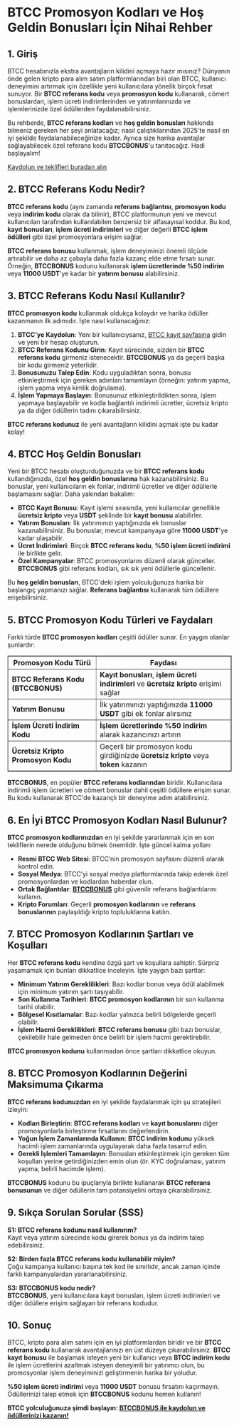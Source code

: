 <h1>BTCC Promosyon Kodları ve Hoş Geldin Bonusları İçin Nihai Rehber</h1>
<h2>1. Giriş</h2>
<p>BTCC hesabınızla ekstra avantajların kilidini açmaya hazır mısınız? Dünyanın önde gelen kripto para alım satım platformlarından biri olan BTCC, kullanıcı deneyimini artırmak için özellikle yeni kullanıcılara yönelik birçok fırsat sunuyor. Bir <strong>BTCC referans kodu</strong> veya <strong>promosyon kodu</strong> kullanarak, cömert bonuslardan, işlem ücreti indirimlerinden ve yatırımlarınızda ve işlemlerinizde özel ödüllerden faydalanabilirsiniz.</p>
<p>Bu rehberde, <strong>BTCC referans kodları</strong> ve <strong>hoş geldin bonusları</strong> hakkında bilmeniz gereken her şeyi anlatacağız; nasıl çalıştıklarından 2025'te nasıl en iyi şekilde faydalanabileceğinize kadar. Ayrıca size harika avantajlar sağlayabilecek özel referans kodu <strong>BTCCBONUS</strong>'u tanıtacağız. Hadi başlayalım!</p>
<p><a href="https://partner.btcc.com/us/c/BTCCBONUS/9303" target="_blank">Kaydolun ve teklifleri buradan alın </a></p>



<img src="https://images.mirror-media.xyz/publication-images/-Gh6C4vVamKvXFpvE7083.png?height=500&amp;width=1000" decoding="async" data-nimg="fill" class="css-xah9so" style="position: absolute; inset: 0px; box-sizing: border-box; padding: 0px; border: none; margin: auto; display: block; width: 0px; height: 0px; min-width: 100%; max-width: 100%; min-height: 100%; max-height: 100%;">


<h2>2. BTCC Referans Kodu Nedir?</h2>
<p><strong>BTCC referans kodu</strong> (aynı zamanda <strong>referans bağlantısı</strong>, <strong>promosyon kodu</strong> veya <strong>indirim kodu</strong> olarak da bilinir), BTCC platformunun yeni ve mevcut kullanıcıları tarafından kullanılabilen benzersiz bir alfasayısal koddur. Bu kod, <strong>kayıt bonusları</strong>, <strong>işlem ücreti indirimleri</strong> ve diğer değerli <strong>BTCC işlem ödülleri</strong> gibi özel promosyonlara erişim sağlar.</p>
<p><strong>BTCC referans bonusu</strong> kullanmak, işlem deneyiminizi önemli ölçüde artırabilir ve daha az çabayla daha fazla kazanç elde etme fırsatı sunar. Örneğin, <strong>BTCCBONUS</strong> kodunu kullanarak <strong>işlem ücretlerinde %50 indirim</strong> veya <strong>11000 USDT</strong>'ye kadar bir <strong>yatırım bonusu</strong> alabilirsiniz.</p>

<h2>3. BTCC Referans Kodu Nasıl Kullanılır?</h2>
<p><strong>BTCC promosyon kodu</strong> kullanmak oldukça kolaydır ve harika ödüller kazanmanın ilk adımıdır. İşte nasıl kullanacağınız:</p>
<ol>
<li><strong>BTCC’ye Kaydolun</strong>: Yeni bir kullanıcıysanız, <a href="https://partner.btcc.com/us/c/BTCCBONUS/9303">BTCC kayıt sayfasına</a> gidin ve yeni bir hesap oluşturun.</li>
<li><strong>BTCC Referans Kodunu Girin</strong>: Kayıt sürecinde, sizden bir <strong>BTCC referans kodu</strong> girmeniz istenecektir. <strong>BTCCBONUS</strong> ya da geçerli başka bir kodu girmeniz yeterlidir.</li>
<li><strong>Bonusunuzu Talep Edin</strong>: Kodu uyguladıktan sonra, bonusu etkinleştirmek için gereken adımları tamamlayın (örneğin: yatırım yapma, işlem yapma veya kimlik doğrulama).</li>
<li><strong>İşlem Yapmaya Başlayın</strong>: Bonusunuz etkinleştirildikten sonra, işlem yapmaya başlayabilir ve kodla bağlantılı indirimli ücretler, ücretsiz kripto ya da diğer ödüllerin tadını çıkarabilirsiniz.</li>
</ol>
<p><strong>BTCC referans kodunuz</strong> ile yeni avantajların kilidini açmak işte bu kadar kolay!</p>

<h2>4. BTCC Hoş Geldin Bonusları</h2>
<p>Yeni bir BTCC hesabı oluşturduğunuzda ve bir <strong>BTCC referans kodu</strong> kullandığınızda, özel <strong>hoş geldin bonuslarına</strong> hak kazanabilirsiniz. Bu bonuslar, yeni kullanıcıların ek fonlar, indirimli ücretler ve diğer ödüllerle başlamasını sağlar. Daha yakından bakalım:</p>
<ul>
<li><strong>BTCC Kayıt Bonusu</strong>: Kayıt işlemi sırasında, yeni kullanıcılar genellikle <strong>ücretsiz kripto</strong> veya <strong>USDT</strong> şeklinde bir <strong>kayıt bonusu</strong> alabilirler.</li>
<li><strong>Yatırım Bonusları</strong>: İlk yatırımınızı yaptığınızda ek bonuslar kazanabilirsiniz. Bu bonuslar, mevcut kampanyaya göre <strong>11000 USDT</strong>'ye kadar ulaşabilir.</li>
<li><strong>Ücret İndirimleri</strong>: Birçok <strong>BTCC referans kodu</strong>, <strong>%50 işlem ücreti indirimi</strong> ile birlikte gelir.</li>
<li><strong>Özel Kampanyalar</strong>: BTCC promosyonlarını düzenli olarak günceller. <strong>BTCCBONUS</strong> gibi referans kodları, sık sık yeni ödüllerle güncellenir.</li>
</ul>
<p>Bu <strong>hoş geldin bonusları</strong>, BTCC'deki işlem yolculuğunuza harika bir başlangıç yapmanızı sağlar. <strong>Referans bağlantısı</strong> kullanarak tüm ödüllere erişebilirsiniz.</p>

<h2>5. BTCC Promosyon Kodu Türleri ve Faydaları</h2>
<p>Farklı türde <strong>BTCC promosyon kodları</strong> çeşitli ödüller sunar. En yaygın olanlar şunlardır:</p>
<table border="1">
<thead>
<tr>
<th>Promosyon Kodu Türü</th>
<th>Faydası</th>
</tr>
</thead>
<tbody>
<tr>
<td><strong>BTCC Referans Kodu (BTCCBONUS)</strong></td>
<td><strong>Kayıt bonusları</strong>, <strong>işlem ücreti indirimleri</strong> ve <strong>ücretsiz kripto</strong> erişimi sağlar</td>
</tr>
<tr>
<td><strong>Yatırım Bonusu</strong></td>
<td>İlk yatırımınızı yaptığınızda <strong>11000 USDT</strong> gibi ek fonlar alırsınız</td>
</tr>
<tr>
<td><strong>İşlem Ücreti İndirim Kodu</strong></td>
<td><strong>İşlem ücretlerinde %50 indirim</strong> alarak kazancınızı artırın</td>
</tr>
<tr>
<td><strong>Ücretsiz Kripto Promosyon Kodu</strong></td>
<td>Geçerli bir promosyon kodu girdiğinizde <strong>ücretsiz kripto</strong> veya <strong>token</strong> kazanın</td>
</tr>
</tbody>
</table>
<p><strong>BTCCBONUS</strong>, en popüler <strong>BTCC referans kodlarından</strong> biridir. Kullanıcılara indirimli işlem ücretleri ve cömert bonuslar dahil çeşitli ödüllere erişim sunar. Bu kodu kullanarak BTCC'de kazançlı bir deneyime adım atabilirsiniz.</p>

<h2>6. En İyi BTCC Promosyon Kodları Nasıl Bulunur?</h2>
<p><strong>BTCC promosyon kodlarınızdan</strong> en iyi şekilde yararlanmak için en son tekliflerin nerede olduğunu bilmek önemlidir. İşte güncel kalma yolları:</p>
<ul>
<li><strong>Resmi BTCC Web Sitesi</strong>: BTCC’nin promosyon sayfasını düzenli olarak kontrol edin.</li>
<li><strong>Sosyal Medya</strong>: BTCC’yi sosyal medya platformlarında takip ederek özel promosyonlardan ve kodlardan haberdar olun.</li>
<li><strong>Ortak Bağlantılar</strong>: <strong><a href="https://partner.btcc.com/us/c/BTCCBONUS/9303">BTCCBONUS</a></strong> gibi güvenilir referans bağlantılarını kullanın.</li>
<li><strong>Kripto Forumları</strong>: Geçerli <strong>promosyon kodlarının</strong> ve <strong>referans bonuslarının</strong> paylaşıldığı kripto topluluklarına katılın.</li>
</ul>

<h2>7. BTCC Promosyon Kodlarının Şartları ve Koşulları</h2>
<p>Her <strong>BTCC referans kodu</strong> kendine özgü şart ve koşullara sahiptir. Sürpriz yaşamamak için bunları dikkatlice inceleyin. İşte yaygın bazı şartlar:</p>
<ul>
<li><strong>Minimum Yatırım Gereklilikleri</strong>: Bazı kodlar bonus veya ödül alabilmek için minimum yatırım şartı taşıyabilir.</li>
<li><strong>Son Kullanma Tarihleri</strong>: <strong>BTCC promosyon kodlarının</strong> bir son kullanma tarihi olabilir.</li>
<li><strong>Bölgesel Kısıtlamalar</strong>: Bazı kodlar yalnızca belirli bölgelerde geçerli olabilir.</li>
<li><strong>İşlem Hacmi Gereklilikleri</strong>: <strong>BTCC referans bonusu</strong> gibi bazı bonuslar, çekilebilir hale gelmeden önce belirli bir işlem hacmi gerektirebilir.</li>
</ul>
<p><strong>BTCC promosyon kodunu</strong> kullanmadan önce şartları dikkatlice okuyun.</p>

<h2>8. BTCC Promosyon Kodlarının Değerini Maksimuma Çıkarma</h2>
<p><strong>BTCC referans kodunuzdan</strong> en iyi şekilde faydalanmak için şu stratejileri izleyin:</p>
<ul>
<li><strong>Kodları Birleştirin</strong>: <strong>BTCC referans kodları</strong> ve <strong>kayıt bonuslarını</strong> diğer promosyonlarla birleştirme fırsatlarını değerlendirin.</li>
<li><strong>Yoğun İşlem Zamanlarında Kullanın</strong>: <strong>BTCC indirim kodunu</strong> yüksek hacimli işlem zamanlarında uygulayarak daha fazla tasarruf edin.</li>
<li><strong>Gerekli İşlemleri Tamamlayın</strong>: Bonusları etkinleştirmek için gereken tüm koşulları yerine getirdiğinizden emin olun (ör. KYC doğrulaması, yatırım yapma, belirli hacimde işlem).</li>
</ul>
<p><strong>BTCCBONUS</strong> kodunu bu ipuçlarıyla birlikte kullanarak <strong>BTCC referans bonusunun</strong> ve diğer ödüllerin tam potansiyelini ortaya çıkarabilirsiniz.</p>

<h2>9. Sıkça Sorulan Sorular (SSS)</h2>
<p><strong>S1: BTCC referans kodunu nasıl kullanırım?</strong><br>Kayıt veya yatırım sürecinde kodu girerek bonus ya da indirim talep edebilirsiniz.</p>
<p><strong>S2: Birden fazla BTCC referans kodu kullanabilir miyim?</strong><br>Çoğu kampanya kullanıcı başına tek kod ile sınırlıdır, ancak zaman içinde farklı kampanyalardan yararlanabilirsiniz.</p>
<p><strong>S3: BTCCBONUS kodu nedir?</strong><br><strong>BTCCBONUS</strong>, yeni kullanıcılara kayıt bonusları, işlem ücreti indirimleri ve diğer ödüllere erişim sağlayan bir referans kodudur.</p>

<h2>10. Sonuç</h2>
<p>BTCC, kripto para alım satımı için en iyi platformlardan biridir ve bir <strong>BTCC referans kodu</strong> kullanarak avantajlarınızı en üst düzeye çıkarabilirsiniz. <strong>BTCC kayıt bonusu</strong> ile başlamak isteyen yeni bir kullanıcı veya <strong>BTCC indirim kodu</strong> ile işlem ücretlerini azaltmak isteyen deneyimli bir yatırımcı olun, bu promosyonlar işlem deneyiminizi geliştirmenin harika bir yoludur.</p>
<p><strong>%50 işlem ücreti indirimi</strong> veya <strong>11000 USDT</strong> bonusu fırsatını kaçırmayın. Ödüllerinizi talep etmek için <strong>BTCCBONUS</strong> kodunu hemen kullanın!</p>
<p><strong>BTCC yolculuğunuza şimdi başlayın: <a href="https://partner.btcc.com/us/c/BTCCBONUS/9303">BTCCBONUS ile kaydolun ve ödüllerinizi kazanın!</a></strong></p>
